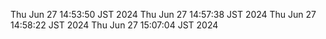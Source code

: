 Thu Jun 27 14:53:50 JST 2024
Thu Jun 27 14:57:38 JST 2024
Thu Jun 27 14:58:22 JST 2024
Thu Jun 27 15:07:04 JST 2024
